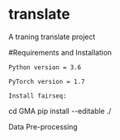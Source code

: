 # translate
A traning translate project



#Requirements and Installation

    Python version = 3.6

    PyTorch version = 1.7

    Install fairseq:
 cd GMA
 pip install --editable ./
 
 Data Pre-processing
